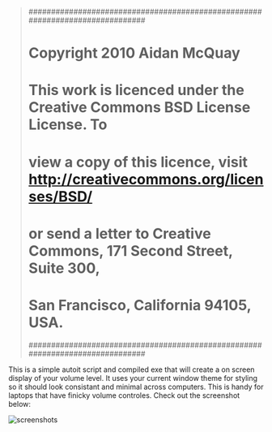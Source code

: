 > ##############################################################################
> # Copyright 2010 Aidan McQuay
> #
> # This work is licenced under the Creative Commons BSD License License. To
> # view a copy of this licence, visit http://creativecommons.org/licenses/BSD/
> # or send a letter to Creative Commons, 171 Second Street, Suite 300,
> # San Francisco, California 94105, USA.
> ##############################################################################

This is a simple autoit script and compiled exe that will create a on screen display of your volume level.  It uses your current window theme for styling so it should look consistant and minimal across computers.  This is handy for laptops that have finicky volume controles.  Check out the screenshot below:

![screenshots](http://floatsolutions.net/docs/simpleosd-new.gif)